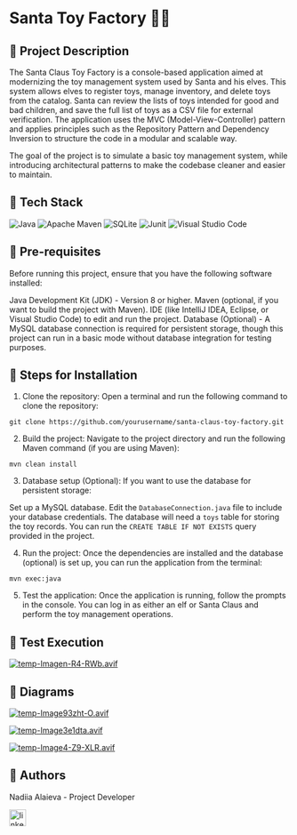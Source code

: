 # Santa Toy Factory 🎅🏼

## 🎄 Project Description

The Santa Claus Toy Factory is a console-based application aimed at modernizing the toy management system used by Santa and his elves. This system allows elves to register toys, manage inventory, and delete toys from the catalog. Santa can review the lists of toys intended for good and bad children, and save the full list of toys as a CSV file for external verification. The application uses the MVC (Model-View-Controller) pattern and applies principles such as the Repository Pattern and Dependency Inversion to structure the code in a modular and scalable way.

The goal of the project is to simulate a basic toy management system, while introducing architectural patterns to make the codebase cleaner and easier to maintain.

## 🎄 Tech Stack

![Java](https://img.shields.io/badge/java-%23ED8B00.svg?style=for-the-badge&logo=openjdk&logoColor=white) ![Apache Maven](https://img.shields.io/badge/Apache%20Maven-C71A36?style=for-the-badge&logo=Apache%20Maven&logoColor=white) ![SQLite](https://img.shields.io/badge/sqlite-%2307405e.svg?style=for-the-badge&logo=sqlite&logoColor=white) ![Junit](https://img.shields.io/badge/Junit5-25A162?style=for-the-badge&logo=junit5&logoColor=white) ![Visual Studio Code](https://img.shields.io/badge/Visual%20Studio%20Code-0078d7.svg?style=for-the-badge&logo=visual-studio-code&logoColor=white)

## 🎄 Pre-requisites

Before running this project, ensure that you have the following software installed:

Java Development Kit (JDK) - Version 8 or higher.
Maven (optional, if you want to build the project with Maven).
IDE (like IntelliJ IDEA, Eclipse, or Visual Studio Code) to edit and run the project.
Database (Optional) - A MySQL database connection is required for persistent storage, though this project can run in a basic mode without database integration for testing purposes.

## 🎄 Steps for Installation

1. Clone the repository: Open a terminal and run the following command to clone the repository:

```git clone https://github.com/yourusername/santa-claus-toy-factory.git```

2. Build the project: Navigate to the project directory and run the following Maven command (if you are using Maven):

```mvn clean install```

3. Database setup (Optional): If you want to use the database for persistent storage:
   
Set up a MySQL database.
Edit the ```DatabaseConnection.java``` file to include your database credentials.
The database will need a ```toys``` table for storing the toy records. You can run the ```CREATE TABLE IF NOT EXISTS``` query provided in the project.

4. Run the project: Once the dependencies are installed and the database (optional) is set up, you can run the application from the terminal:

```mvn exec:java```

5. Test the application: Once the application is running, follow the prompts in the console. You can log in as either an elf or Santa Claus and perform the toy management operations.


## 🎄 Test Execution

[![temp-Imagen-R4-RWb.avif](https://i.postimg.cc/1zhSFGqQ/temp-Imagen-R4-RWb.avif)](https://postimg.cc/K1NCSgfq)


## 🎄 Diagrams

[![temp-Image93zht-O.avif](https://i.postimg.cc/rsz33srj/temp-Image93zht-O.avif)](https://postimg.cc/Fk5TJ9Gk)

[![temp-Image3e1dta.avif](https://i.postimg.cc/nrsSTWyw/temp-Image3e1dta.avif)](https://postimg.cc/H8gtk6sQ)

[![temp-Image4-Z9-XLR.avif](https://i.postimg.cc/8k30s1W8/temp-Image4-Z9-XLR.avif)](https://postimg.cc/Sj6rvbDV)

## 🎄 Authors

Nadiia Alaieva - Project Developer 

<a href='https://www.linkedin.com/in/nadiia-alaieva/'><img src="https://i.postimg.cc/3RLmssnH/linkedin-3.png" alt="linkedin icon" width="30" height="30"></a>

